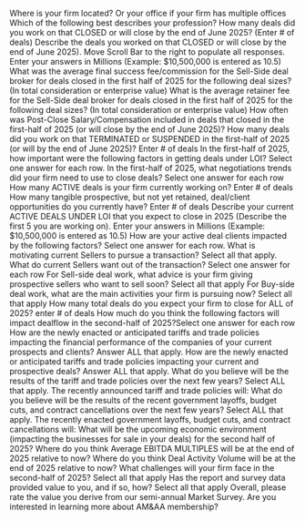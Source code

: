 
Where is your firm located? Or your office if your firm has multiple offices
Which of the following best describes your profession?
How many deals did you work on that CLOSED or will close by the end of June 2025? (Enter # of deals)
Describe the deals you worked on that CLOSED or will close by the end of June 2025). Move Scroll Bar to the right to populate all responses. Enter your answers in Millions (Example: $10,500,000 is entered as 10.5)
What was the average final success fee/commission for the Sell-Side deal broker for deals closed in the first half of 2025 for the following deal sizes? (In total consideration or enterprise value)
What is the average retainer fee for the Sell-Side deal broker for deals closed in the first half of 2025 for the following deal sizes? (In total consideration or enterprise value)
How often was Post-Close Salary/Compensation included in deals that closed in the first-half of 2025 (or will close by the end of June 2025)?
How many deals did you work on that TERMINATED or SUSPENDED in the first-half of 2025 (or will by the end of June 2025)? Enter # of deals
In the first-half of 2025, how important were the following factors in getting deals under LOI? Select one answer for each row.
In the first-half of 2025, what negotiations trends did your firm need to use to close deals? Select one answer for each row
How many ACTIVE deals is your firm currently working on? Enter # of deals
How many tangible prospective, but not yet retained, deal/client opportunities do you currently have? Enter # of deals
Describe your current ACTIVE DEALS UNDER LOI that you expect to close in 2025 (Describe the first 5 you are working on). Enter your answers in Millions (Example: $10,500,000 is entered as 10.5)
How are your active deal clients impacted by the following factors? Select one answer for each row.
What is motivating current Sellers to pursue a transaction? Select all that apply.
What do current Sellers want out of the transaction? Select one answer for each row
For Sell-side deal work, what advice is your firm giving prospective sellers who want to sell soon? Select all that apply
For Buy-side deal work, what are the main activities your firm is pursuing now? Select all that apply
How many total deals do you expect your firm to close for ALL of 2025? enter # of deals
How much do you think the following factors will impact dealflow in the second-half of 2025?Select one answer for each row
How are the newly enacted or anticipated tariffs and trade policies impacting the financial performance of the companies of your current prospects and clients? Answer ALL that apply.
How are the newly enacted or anticipated tariffs and trade policies impacting your current and prospective deals? Answer ALL that apply.
What do you believe will be the results of the tariff and trade policies over the next few years? Select ALL that apply. The recently announced tariff and trade policies will:
What do you believe will be the results of the recent government layoffs, budget cuts, and contract cancellations over the next few years? Select ALL that apply. The recently enacted government layoffs, budget cuts, and contract cancellations will:
What will be the upcoming economic environment (impacting the businesses for sale in your deals) for the second half of 2025?
Where do you think Average EBITDA MULTIPLES will be at the end of 2025 relative to now?
Where do you think Deal Activity Volume will be at the end of 2025 relative to now?
What challenges will your firm face in the second-half of 2025? Select all that apply
Has the report and survey data provided value to you, and if so, how? Select all that apply
Overall, please rate the value you derive from our semi-annual Market Survey.
Are you interested in learning more about AM&AA membership?